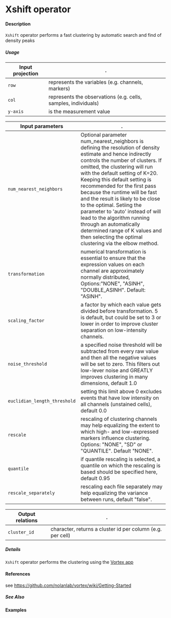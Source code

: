 # Xshift operator

#### Description
`Xshift` operator performs a fast clustering by automatic search and find of density peaks

##### Usage
Input projection|.
---|---
`row`   | represents the variables (e.g. channels, markers)
`col`   | represents the observations (e.g. cells, samples, individuals) 
`y-axis`| is the measurement value


Input parameters|.
---|---
`num_nearest_neighbors`      | Optional parameter num_nearest_neighbors is defining the resolution of density estimate and hence indirectly controls the number of clusters. If omitted, the clustering will run with the default setting of K=20. Keeping this default setting is recommended for the first pass because the runtime will be fast and the result is likely to be close to the optimal. Setiing the parameter to 'auto' instead of will lead to the algorithm running through an automatically determined range of K values and then selecting the optimal clustering via the elbow method.
`transformation`             | numerical transformation is essential to ensure that the expression values on each channel are approximately normally distributed, Options:"NONE", "ASINH", "DOUBLE_ASINH". Default: "ASINH".
`scaling_factor`             | a factor by which each value gets divided before transformation. 5 is default, but could be set to 3 or lower in order to improve cluster separation on low-intensity channels.
`noise_threshold`            | a specified noise threshold will be subtracted from every raw value and then all the negative values will be set to zero. This filters out low-lever noise and GREATLY improves clustering in many dimensions, default 1.0
`euclidian_length_threshold` | setting this limit above 0 excludes events that have low intensity on all channels (unstained cells), default 0.0
`rescale`                    | rescaling of clustering channels may help equalizing the extent to which high- and low-expressed markers influence clustering. Options: "NONE", "SD" or "QUANTILE". Default "NONE".
`quantile`                   | if quantile rescaling is selected, a quantile on which the rescaling is based should be specified here, default 0.95
`rescale_separately`         | rescaling each file separately may help equalizing the variance between runs, default "false". 

Output relations|.
---|---
`cluster_id`| character, returns a cluster id per column (e.g. per cell)

##### Details
`Xshift` operator performs the clustering using the [Vortex app](https://github.com/nolanlab/vortex)

#### References
see  https://github.com/nolanlab/vortex/wiki/Getting-Started

##### See Also

#### Examples
